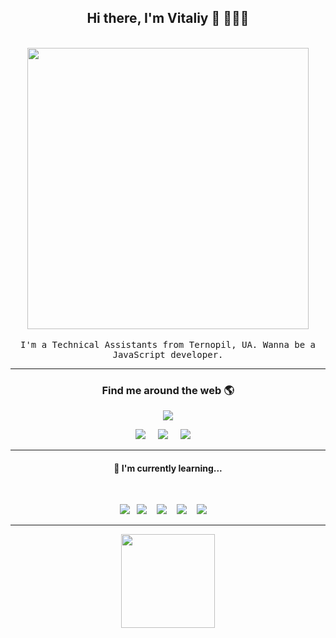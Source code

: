 <h2 align='center'> Hi there, I'm Vitaliy 👋 🧑🏻‍💻 </h2>

<p align="center">
  <br><img src="https://dhmstudio.com/wp-content/uploads/2020/05/web-developer.gif" width="450px"><br><br>
  <samp> I'm a Technical Assistants from Ternopil, UA. Wanna be a JavaScript developer.
  </samp>
  <br>

</p>


<hr>
<h3  align='center'>Find me around the web 🌎 </h3>

<p align='center'>
  <a href="#"><img src="https://visitor-badge.glitch.me/badge?page_id=PolarBearGG.PolarBearGG"></a>
</p>


<p align='center'>
  <a href="https://t.me/noir00"><img src="https://img.shields.io/badge/telegram-%231DA1F2.svg?&style=for-the-badge&logo=telegram&logoColor=white" /></a>&nbsp;&nbsp;&nbsp;&nbsp;
  <a href="https://www.linkedin.com/in/noir00/"><img src="https://img.shields.io/badge/linkedin-%230077B5.svg?&style=for-the-badge&logo=linkedin&logoColor=white" /></a>&nbsp;&nbsp;&nbsp;&nbsp;
  <a href="mailto:vitaliykorolyk95@gmail.com"><img src="https://img.shields.io/badge/gmail-%23D14836.svg?&style=for-the-badge&logo=gmail&logoColor=white" /></a>&nbsp;&nbsp;&nbsp;&nbsp;
</p>

<hr>
<h4 align='center'> 🌱    I'm currently learning...</h4>
<br>
<p align='center'>
  <img  src="https://img.shields.io/badge/javascript%20-%23F7DF1E.svg?&style=for-the-badge&logo=javascript&logoColor=white" />&nbsp;&nbsp;
  <img  src="https://img.shields.io/badge/react%20-%2361DAFB.svg?&style=for-the-badge&logo=react&logoColor=white" />&nbsp;&nbsp;&nbsp;
  <img  src="https://img.shields.io/badge/node.js%20-%23339933.svg?&style=for-the-badge&logo=node.js&logoColor=white" />&nbsp;&nbsp;&nbsp;
  <img  src="https://img.shields.io/badge/jest%20-%23c21325.svg?&style=for-the-badge&logo=jest&logoColor=white" />&nbsp;&nbsp;&nbsp;
  <img  src="https://img.shields.io/badge/mongoDB%20-%231572B6.svg?&style=for-the-badge&logo=mongodb&logoColor=green" /> &nbsp;&nbsp;&nbsp;
</p>

<hr>
<p align="center">
<img src="https://www.coredna.com/web_images/What-is-Git.gif" height="150px align="middle""/>
  </p>
